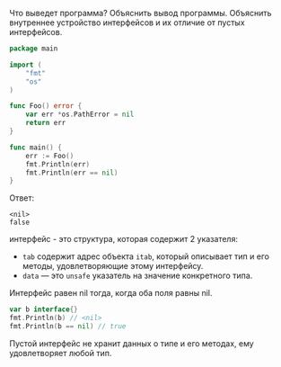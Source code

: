 Что выведет программа? Объяснить вывод программы. Объяснить внутреннее устройство интерфейсов и их отличие от пустых интерфейсов.

```go
package main

import (
	"fmt"
	"os"
)

func Foo() error {
	var err *os.PathError = nil
	return err
}

func main() {
	err := Foo()
	fmt.Println(err)
	fmt.Println(err == nil)
}
```

Ответ:
```
<nil>
false
```

интерфейс - это структура, которая содержит 2 указателя:
- `tab` содержит адрес объекта `itab`, который описывает тип и его методы, удовлетворяющие этому интерфейсу.
- `data` — это `unsafe` указатель на значение конкретного типа.

Интерфейс равен nil тогда, когда оба поля равны nil.
```go
var b interface{}
fmt.Println(b) // <nil>
fmt.Println(b == nil) // true
```
Пустой интерфейс не хранит данных о типе и его методах, ему удовлетворяет любой тип.
